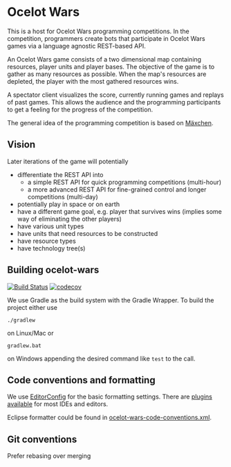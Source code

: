 # Ocelot Wars

This is a host for Ocelot Wars programming competitions.
In the competition, programmers create bots that participate in Ocelot Wars games via a language agnostic REST-based API.

An Ocelot Wars game consists of a two dimensional map containing resources, player units and player bases.
The objective of the game is to gather as many resources as possible.
When the map's resources are depleted, the player with the most gathered resources wins.

A spectator client visualizes the score, currently running games and replays of past games.
This allows the audience and the programming participants to get a feeling for the progress of the competition.

The general idea of the programming competition is based on [Mäxchen](https://github.com/conradthukral/maexchen).

## Vision

Later iterations of the game will potentially

- differentiate the REST API into
    - a simple REST API for quick programming competitions (multi-hour)
    - a more advanced REST API for fine-grained control and longer competitions (multi-day)
- potentially play in space or on earth
- have a different game goal, e.g. player that survives wins (implies some way of eliminating the other players)
- have various unit types
- have units that need resources to be constructed
- have resource types
- have technology tree(s)

## Building ocelot-wars

[![Build Status](https://api.travis-ci.org/ocelot-wars/ocelot-wars.svg)](https://travis-ci.org/ocelot-wars/ocelot-wars)
[![codecov](https://codecov.io/gh/ocelot-wars/ocelot-wars/branch/master/graph/badge.svg)](https://codecov.io/gh/ocelot-wars/ocelot-wars)



We use Gradle as the build system with the Gradle Wrapper. To build the project either use
```
./gradlew
```
on Linux/Mac or
```
gradlew.bat
```
on Windows appending the desired command like `test` to the call.

## Code conventions and formatting

We use [EditorConfig](http://editorconfig.org/) for the basic formatting settings. There are [plugins available](http://editorconfig.org/#download) for most IDEs and editors.

Eclipse formatter could be found in [ocelot-wars-code-conventions.xml](ocelot-wars-code-conventions.xml).

## Git conventions

Prefer rebasing over merging